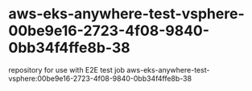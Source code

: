 # aws-eks-anywhere-test-vsphere-00be9e16-2723-4f08-9840-0bb34f4ffe8b-38
repository for use with E2E test job aws-eks-anywhere-test-vsphere:00be9e16-2723-4f08-9840-0bb34f4ffe8b-38
